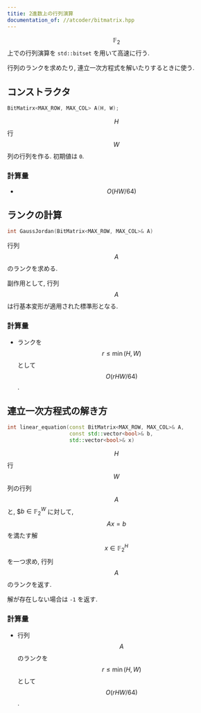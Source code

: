 ```yaml
---
titie: 2進数上の行列演算
documentation_of: //atcoder/bitmatrix.hpp
---
```


$$\mathbb{F}_2$$ 上での行列演算を `std::bitset` を用いて高速に行う.

行列のランクを求めたり, 連立一次方程式を解いたりするときに使う.

## コンストラクタ

```cpp
BitMatirx<MAX_ROW, MAX_COL> A(H, W);
```

$$H$$ 行 $$W$$ 列の行列を作る. 初期値は `0`.

### 計算量
- $$O(HW/64)$$

## ランクの計算

```cpp
int GaussJordan(BitMatrix<MAX_ROW, MAX_COL>& A)
```

行列 $$A$$ のランクを求める.

副作用として, 行列 $$A$$ は行基本変形が適用された標準形となる.

### 計算量
- ランクを $$r \le \min(H,W)$$ として $$O(rHW/64)$$.


## 連立一次方程式の解き方
```cpp
int linear_equation(const BitMatrix<MAX_ROW, MAX_COL>& A, 
                    const std::vector<bool>& b,
                    std::vector<bool>& x)
```

$$H$$ 行 $$W$$ 列の行列 $$A$$ と, $$b \in \mathbb{F}_2^W$ に対して,
$$Ax = b$$ を満たす解 $$x \in \mathbb{F}_2^H$$ を一つ求め, 行列 $$A$$ のランクを返す.

解が存在しない場合は `-1` を返す.

### 計算量
- 行列 $$A$$ のランクを $$r \le \min(H,W)$$ として $$O(rHW/64)$$.
